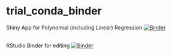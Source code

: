 # trial_conda_binder
Shiny App for Polynomial (including Linear) Regression
[![Binder](https://mybinder.org/badge_logo.svg)](http://mybinder.org/v2/gh/Motilal-Uttarkabat/trial_conda_binder/shiny-advanced?urlpath=shiny/app/)
<br><br>   

RStudio Binder for editing
[![Binder](https://mybinder.org/badge_logo.svg)](http://mybinder.org/v2/gh/Motilal-Uttarkabat/trial_conda_binder/shiny-advanced?urlpath=rstudio/)
<br><br>  

